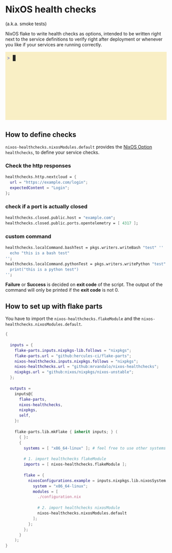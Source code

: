 # NixOS health checks

(a.k.a. smoke tests)

NixOS flake to write health checks as options, intended to be written right next
to the service definitions to verify right after deployment or whenever you like
if your services are running correctly.

![](example.gif)

## How to define checks

`nixos-healthchecks.nixosModules.default` provides the
[NixOS Option](https://wiki.nixos.org/wiki/NixOS_modules) `healthchecks`, to
define your service checks.

### Check the http responses

```nix
healthchecks.http.nextcloud = {
  url = "https://example.com/login";
  expectedContent = "Login";
};
```

### check if a port is actually closed

```nix
healthchecks.closed.public.host = "example.com";
healthchecks.closed.public.ports.opentelemetry = [ 4317 ];
```

### custom command

```nix
healthchecks.localCommand.bashTest = pkgs.writers.writeBash "test" ''
  echo "this is a bash test"
'';
healthchecks.localCommand.pythonTest = pkgs.writers.writePython "test" {} ''
  print("this is a python test")
'';
```

**Failure** or **Success** is decided on **exit code** of the script. The output
of the command will only be printed if the **exit code** is not 0.

## How to set up with flake parts

You have to import the `nixos-healthchecks.flakeModule` and the
`nixos-healthchecks.nixosModules.default`.

```nix
{

  inputs = {
    flake-parts.inputs.nixpkgs-lib.follows = "nixpkgs";
    flake-parts.url = "github:hercules-ci/flake-parts";
    nixos-healthchecks.inputs.nixpkgs.follows = "nixpkgs";
    nixos-healthchecks.url = "github:mrvandalo/nixos-healthchecks";
    nixpkgs.url = "github:nixos/nixpkgs/nixos-unstable";
  };

  outputs =
    inputs@{
      flake-parts,
      nixos-healthchecks,
      nixpkgs,
      self,
    }:

    flake-parts.lib.mkFlake { inherit inputs; } (
      { }:
      {
        systems = [ "x86_64-linux" ]; # feel free to use other systems

        # 1. import healthchecks flakeModule
        imports = [ nixos-healthchecks.flakeModule ];

        flake = {
          nixosConfigurations.example = inputs.nixpkgs.lib.nixosSystem {
            system = "x86_64-linux";
            modules = [
              ./configuration.nix
              
              # 2. import healthchecks nixosModule
              nixos-healthchecks.nixosModules.default
            ];
          };
        }; 
      }
    );
}
```
